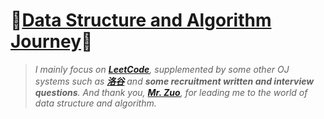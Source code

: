 # 🎉[Data Structure and Algorithm Journey](https://github.com/raingrain/data-structure-and-algorithm-journey)🎉

> *I mainly focus on [**LeetCode**](https://leetcode.cn/u/raingrain/), supplemented by some other OJ systems such as [**洛谷**](https://www.luogu.com.cn/user/1006250) and **some recruitment written and interview questions**. And thank you, [**Mr. Zuo**](https://github.com/algorithmzuo), for leading me to the world of data structure and algorithm.*
